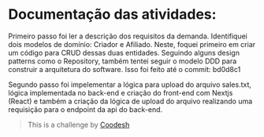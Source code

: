 # Documentação das atividades:
Primeiro passo foi ler a descrição dos requisitos da demanda. Identifiquei dois modelos de domínio: Criador e Afiliado.
Neste, foquei primeiro em criar um código para CRUD dessas duas entidades. Seguindo alguns design patterns como o Repository, também tentei seguir
o modelo DDD para construir a arquitetura do software. Isso foi feito até o commit: bd0d8c1

Segundo passo foi impelementar a lógica para upload do arquivo sales.txt, lógica implementada no back-end e criação do front-end com Nextjs (React) e também a criação da lógica de upload do arquivo realizando uma requisição para o endpoint da api do back-end.

>  This is a challenge by [Coodesh](https://coodesh.com/)